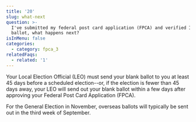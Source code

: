 ```yaml
---
title: '20'
slug: what-next
question: >-
  I've submitted my federal post card application (FPCA) and verified I'll get a
  ballot, what happens next?
isInMenu: false
categories:
  - category: fpca_3
relatedFaqs:
  - related: '1'
---
```

Your Local Election Official (LEO) must send your blank ballot to you at least 45 days before a scheduled election--or, if the election is fewer than 45 days away, your LEO will send out your blank ballot within a few days after approving your Federal Post Card Application (FPCA).



For the General Election in November, overseas ballots will typically be sent out in the third week of September.
